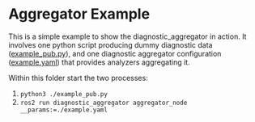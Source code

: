 # Aggregator Example

This is a simple example to show the diagnostic_aggregator in action. It involves one python script producing dummy diagnostic data ([example_pub.py](./example_pub.py)), and one diagnostic aggregator configuration ([example.yaml](./example.yaml)) that provides analyzers aggregating it.

Within this folder start the two processes:

1. `python3 ./example_pub.py`
2. `ros2 run diagnostic_aggregator aggregator_node __params:=./example.yaml`
